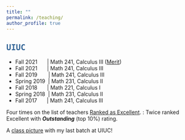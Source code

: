 ```yaml
---
title: ""
permalink: /teaching/
author_profile: true
---
```

<script type="text/javascript"
  src="https://www.maths.nottingham.ac.uk/plp/pmadw/LaTeXMathML.js">
 </script>

## <kbd id="TeachUIUC"><a href="#TeachUIUC" style="text-decoration: none; color: #326496">UIUC</a></kbd>

* Fall 2021 &emsp;&nbsp; \| Math 241, Calculus III (<a href="https://merit.illinois.edu/about-merit/" target="_blank">Merit</a>)
* Fall 2021 &emsp;&nbsp; \| Math 241, Calculus III
* Fall 2019 &emsp;&ensp; \| Math 241, Calculus III
* Spring 2019 &nbsp;\| Math 231, Calculus II
* Fall 2018 &emsp;&nbsp; \| Math 221, Calculus I 
* Spring 2018 &nbsp;\| Math 231, Calculus II 
* Fall 2017 &emsp;&nbsp; \| Math 241, Calculus III 

Four times on the list of teachers <a href="https://citl.illinois.edu/citl-101/measurement-evaluation/teaching-evaluation/teaching-evaluations-(ices)/teachers-ranked-as-excellent" target="_blank"> Ranked as Excellent</a>.
  : Twice ranked Excellent with <b>_Outstanding_</b> (top 10%) rating. 

A <a href="http://neerbhardwaj.github.io/images/Merit.jpg" target="_blank">class picture</a> with my last batch at UIUC! 

  

  





  


  
